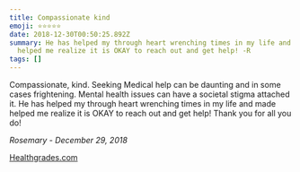 ```yaml
---
title: Compassionate kind
emoji: ⭐⭐⭐⭐⭐
date: 2018-12-30T00:50:25.892Z
summary: He has helped my through heart wrenching times in my life and made
  helped me realize it is OKAY to reach out and get help! -R
tags: []
---
```

Compassionate, kind. Seeking Medical help can be daunting and in some cases frightening. Mental health issues can have a societal stigma attached it. He has helped my through heart wrenching times in my life and made helped me realize it is OKAY to reach out and get help! Thank you for all you do!

*Rosemary - December 29, 2018*

[Healthgrades.com](https://www.healthgrades.com/physician/dr-anthony-duk-23s7g)